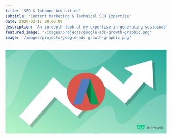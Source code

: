 ```yaml
---
title: 'SEO & Inbound Acqusition'
subtitle: 'Content Marketing & Technical SEO Expertise'
date: 2020-03-11 00:00:00
description: 'An in-depth look at my expertise in generating sustainable traffic and customer acquisition through organic search using content marketing and technical SEO best practices across website properties'
featured_image: '/images/projects/google-ads-growth-graphic.png'
image: '/images/projects/google-ads-growth-graphic.png'
---
```


![](/images/projects/google-ads-growth-graphic.png)

